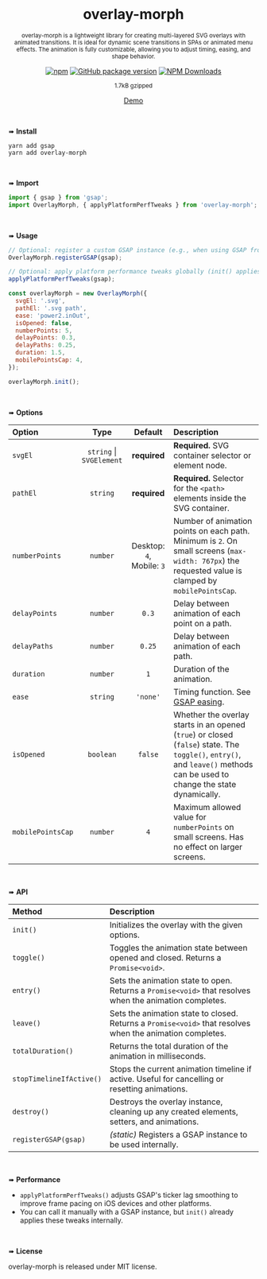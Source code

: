 <div align="center">
<br>

<h1>overlay-morph</h1>

<p><sup>overlay-morph is a lightweight library for creating multi-layered SVG overlays with animated transitions. It is ideal for dynamic scene transitions in SPAs or animated menu effects. The animation is fully customizable, allowing you to adjust timing, easing, and shape behavior.</p>

[![npm](https://img.shields.io/npm/v/overlay-morph.svg?colorB=brightgreen)](https://www.npmjs.com/package/overlay-morph)
[![GitHub package version](https://img.shields.io/github/package-json/v/ux-ui-pro/overlay-morph.svg)](https://github.com/ux-ui-pro/overlay-morph)
[![NPM Downloads](https://img.shields.io/npm/dm/overlay-morph.svg?style=flat)](https://www.npmjs.org/package/overlay-morph)

<sup>1.7kB gzipped</sup>

<a href="https://codepen.io/ux-ui/full/Jjervqg">Demo</a>

</div>
<br>

➠ **Install**
```console
yarn add gsap
yarn add overlay-morph
```
<br>

➠ **Import**
```javascript
import { gsap } from 'gsap';
import OverlayMorph, { applyPlatformPerfTweaks } from 'overlay-morph';
```
<br>

➠ **Usage**
```javascript
// Optional: register a custom GSAP instance (e.g., when using GSAP from a different bundle)
OverlayMorph.registerGSAP(gsap);

// Optional: apply platform performance tweaks globally (init() applies tweaks automatically as well)
applyPlatformPerfTweaks(gsap);

const overlayMorph = new OverlayMorph({
  svgEl: '.svg',
  pathEl: '.svg path',
  ease: 'power2.inOut',
  isOpened: false,
  numberPoints: 5,
  delayPoints: 0.3,
  delayPaths: 0.25,
  duration: 1.5,
  mobilePointsCap: 4,
});

overlayMorph.init();
```
<br>

➠ **Options**

| Option             |              Type               | Default                         | Description                                                                                                                                                                                                 |
|:-------------------|:-------------------------------:|:-------------------------------:|:------------------------------------------------------------------------------------------------------------------------------------------------------------------------------------------------------------|
| `svgEl`            |  `string` &#124; `SVGElement`   |            **required**         | **Required.** SVG container selector or element node.                                                                                                                                                        |
| `pathEl`           |            `string`             |            **required**         | **Required.** Selector for the `<path>` elements inside the SVG container.                                                                                                                                  |
| `numberPoints`     |            `number`             | Desktop: `4`, Mobile: `3`       | Number of animation points on each path. Minimum is `2`. On small screens (`max-width: 767px`) the requested value is clamped by `mobilePointsCap`.                                                         |
| `delayPoints`      |            `number`             |              `0.3`              | Delay between animation of each point on a path.                                                                                                                                                            |
| `delayPaths`       |            `number`             |              `0.25`             | Delay between animation of each path.                                                                                                                                                                       |
| `duration`         |            `number`             |               `1`               | Duration of the animation.                                                                                                                                                                                  |
| `ease`             |            `string`             |             `'none'`            | Timing function. See [GSAP easing](https://greensock.com/docs/v3/Eases).                                                                                                                                    |
| `isOpened`         |           `boolean`             |              `false`            | Whether the overlay starts in an opened (`true`) or closed (`false`) state. The `toggle()`, `entry()`, and `leave()` methods can be used to change the state dynamically.                                   |
| `mobilePointsCap`  |            `number`             |               `4`               | Maximum allowed value for `numberPoints` on small screens. Has no effect on larger screens.                                                                                                                 |
<br>

➠ **API**

| Method                     | Description                                                                                       |
|:---------------------------|:--------------------------------------------------------------------------------------------------|
| `init()`                   | Initializes the overlay with the given options.                                                   |
| `toggle()`                 | Toggles the animation state between opened and closed. Returns a `Promise<void>`.                 |
| `entry()`                  | Sets the animation state to open. Returns a `Promise<void>` that resolves when the animation completes. |
| `leave()`                  | Sets the animation state to closed. Returns a `Promise<void>` that resolves when the animation completes. |
| `totalDuration()`          | Returns the total duration of the animation in milliseconds.                                      |
| `stopTimelineIfActive()`   | Stops the current animation timeline if active. Useful for cancelling or resetting animations.    |
| `destroy()`                | Destroys the overlay instance, cleaning up any created elements, setters, and animations.          |
| `registerGSAP(gsap)`      | *(static)* Registers a GSAP instance to be used internally.                                       |
<br>

➠ **Performance**

- `applyPlatformPerfTweaks()` adjusts GSAP's ticker lag smoothing to improve frame pacing on iOS devices and other platforms.
- You can call it manually with a GSAP instance, but `init()` already applies these tweaks internally.

<br>

➠ **License**

overlay-morph is released under MIT license.
